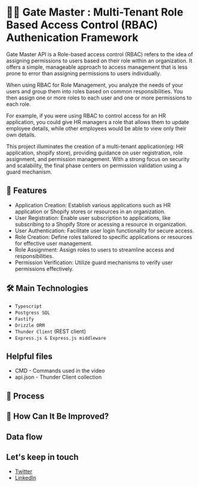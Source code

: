 # 👮‍♂️ Gate Master : Multi-Tenant Role Based Access Control (RBAC) Authenication Framework

Gate Master API is a  Role-based access control (RBAC) refers to the idea of assigning permissions to users based on their role within an organization. 
It offers a simple, manageable approach to access management that is less prone to error than assigning permissions to users individually.

When using RBAC for Role Management, you analyze the needs of your users and group them into roles based on common responsibilities.
You then assign one or more roles to each user and one or more permissions to each role. 

For example, if you were using RBAC to control access for an HR application, you could give HR managers a role that allows them to update employee details, while other employees would be able to view only their own details.

This project illuminates the creation of a multi-tenant application(eg: HR application, shopify store), providing guidance on user registration, role assignment, and permission management. 
With a strong focus on security and scalability, the final phase centers on permission validation using a guard mechanism. 


## 🚀 Features

- Application Creation: Establish various applications such as HR application or Shopify stores or resources in an organization.
- User Registration: Enable user subscription to applications, like subscribing to a Shopify Store or acessing a resource in organization.
- User Authentication: Facilitate user login functionality for secure access.
- Role Creation: Define roles tailored to specific applications or resources for effective user management.
- Role Assignment: Assign roles to users to streamline access and responsibilities.
- Permission Verification: Utilize guard mechanisms to verify user permissions effectively.

## 🛠️ Main Technologies
* `Typescript`
* `Postgress SQL`
* `Fastify`
* `Drizzle ORM`
* `Thunder Client` (REST client)
* `Express.js & Express.js middleware`

## Helpful files
- CMD - Commands used in the video
- api.json - Thunder Client collection



## 📝 Process

## 🤔 How Can It Be Improved?


## Data flow


## Let's keep in touch
- [Twitter](https://twitter.com/saikiran_arch)
- [LinkedIn](https://www.linkedin.com/in/saikiranannam)